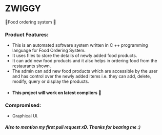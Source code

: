 # ZWIGGY
🍕Food ordering system 🍕 

### Product Features:
* This is an automated software system written in C ++ programming language for Food Ordering System.
* It uses files to store the details of newly added food products.
* It can add new food products and it also helps in ordering food from the restaurants shown. 
* The admin can add new food products which are accessible by the user and has control over the newly added items i.e. they can add, delete, modify, query or display the products.
* #### This project will work on latest compliers 🎉

### Compromised:
* Graphical UI.

##### Also to mention my first pull request xD. Thanks for bearing me :)
